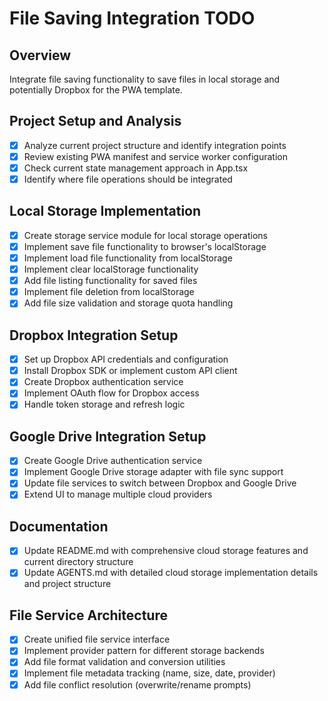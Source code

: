 # File Saving Integration TODO

## Overview
Integrate file saving functionality to save files in local storage and potentially Dropbox for the PWA template.

## Project Setup and Analysis
- [x] Analyze current project structure and identify integration points
- [x] Review existing PWA manifest and service worker configuration
- [x] Check current state management approach in App.tsx
- [x] Identify where file operations should be integrated

## Local Storage Implementation
- [x] Create storage service module for local storage operations
- [x] Implement save file functionality to browser's localStorage
- [x] Implement load file functionality from localStorage
- [x] Implement clear localStorage functionality
- [x] Add file listing functionality for saved files
- [x] Implement file deletion from localStorage
- [x] Add file size validation and storage quota handling

## Dropbox Integration Setup
- [x] Set up Dropbox API credentials and configuration
- [x] Install Dropbox SDK or implement custom API client
- [x] Create Dropbox authentication service
- [x] Implement OAuth flow for Dropbox access
- [x] Handle token storage and refresh logic

## Google Drive Integration Setup
- [x] Create Google Drive authentication service
- [x] Implement Google Drive storage adapter with file sync support
- [x] Update file services to switch between Dropbox and Google Drive
- [x] Extend UI to manage multiple cloud providers

## Documentation
- [x] Update README.md with comprehensive cloud storage features and current directory structure
- [x] Update AGENTS.md with detailed cloud storage implementation details and project structure

## File Service Architecture
- [x] Create unified file service interface
- [x] Implement provider pattern for different storage backends
- [x] Add file format validation and conversion utilities
- [x] Implement file metadata tracking (name, size, date, provider)
- [x] Add file conflict resolution (overwrite/rename prompts)

